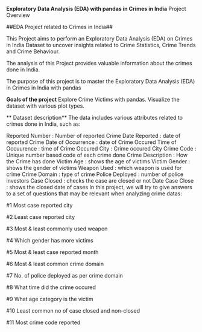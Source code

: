 **Exploratory Data Analysis (EDA) with pandas in Crimes in India**
Project Overview

##EDA Project related to Crimes in India##

This Project aims to perform an Exploratory Data Analysis (EDA) on Crimes in India Dataset to uncover insights related to Crime Statistics, Crime Trends and Crime Behaviour.

The analysis of this Project provides valuable information about the crimes done in India.

The purpose of this project is to master the Exploratory Data Analysis (EDA) in Crimes in India with pandas

**Goals of the project**
Explore Crime Victims with pandas. Visualize the dataset with various plot types.

** Dataset description**
The data includes various attributes related to crimes done in India, such as:

Reported Number : Number of reported Crime
Date Reported : date of reported Crime
Date of Occurrence : date of Crime Occured
Time of Occuurence : time of Crime Occured
City : Crime occured City
Crime Code : Unique number based code of each crime done
Crime Description : How the Crime has done
Victim Age : shows the age of victims
Victim Gender : shows the gender of victims
Weapon Used : which weapon is used for crime
Crime Domain : type of crime
Police Deployed : number of police investors
Case Closed : checks the case are closed or not
Date Case Close : shows the closed date of cases
In this project, we will try to give answers to a set of questions that may be relevant when analyzing crime datas:

#1 Most case reported city

#2 Least case reported city

#3 Most & least commonly used weapon

#4 Which gender has more victims

#5 Most & least case reported month

#6 Most & least common crime domain

#7 No. of police deployed as per crime domain

#8 What time did the crime occured

#9 What age category is the victim

#10 Least common no of case closed and non-closed

#11 Most crime code reported
